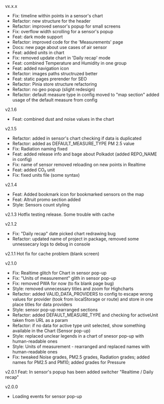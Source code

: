 vx.x.x
- Fix: timeline within points in a sensor's chart
- Refactor: new structure for the header
- Refactor: improved sensor's popup for small screens
- Fix: overflow width scrolling for a sensor's popup
- Feat: dark mode support
- Refactor: improved code for the 'Measurements' page
- Docs: new page about use cases of air sensor
- Feat: added units in chart
- Fix: removed update chart in 'Daily recap' mode
- Feat: combined Temperature and Humidity in one group
- Feat: added navigation icon
- Refactor: images paths structruzed better
- Feat: static pages prerender for SEO
- Refactor: Pinia store structure refactoring
- Refactor: no geo popup (slight redesign)
- Refactor: default measure type in config moved to "map section" added usage of the default measure from config

v2.1.6
- Feat: combined dust and noise values in the chart

v2.1.5
- Refactor: added in sensor's chart checking if data is duplicated
- Refactor: added as DEFAULT_MEASURE_TYPE PM 2.5 value
- Fix: Radiation naming fixed
- Feat: added release info and bage about Polkadot (added REPO_NAME in config)
- Fix: name of sensor removed reloading on new points in Realtime
- Feat: added CO₂ unit
- Fix: fixed units file (some syntax)

v2.1.4
- Feat: Added bookmark icon for bookmarked sensors on the map
- Feat: Altruit promo section added
- Style: Sensors count styling

v2.1.3
Hotfix testing release. Some trouble with cache

v2.1.2
- Fix: "Daily recap" date picked chart redrawing bug
- Refactor: updated name of project in package, removed some unnessecary logs to debug in console

v2.1.1
Hot fix for cache problem (blank screen)

v2.1.0
- Fix: Realtime glitch for Chart in sensor pop-up
- Fix: "Units of measurement" glith in sensor pop-up
- Fix: removed PWA for now (to fix blank page bug)
- Style: removed unnecessary titles and zoom for Highcharts
- Refactor: added VALID_DATA_PROVIDERS to config to escape wrong values for provider (took from localStorage or route) and store in one place titles for data providers
- Style: sensor pop-up rearranged sections
- Refactor: added DEFAULT_MEASURE_TYPE and checking for activeUnit taken from URL as a param
- Refactor: if no data for active type unit selected, show something available in the Chart (Sensor pop-up)
- Style: replaced unclear legends in a chart of snesor pop-up with human-readable ones
- Style: Units of measurement - rearranged and replaced names with human-readable ones
- Fix: tweaked Noise grades, PM2.5 grades, Radiation grades; added names for PM2.5 and PM10; added grades for Pressure

v2.0.1
Feat: In sensor's popup has been added switcher "Realtime / Daily recap"

v2.0.0
- Loading events for sensor pop-up